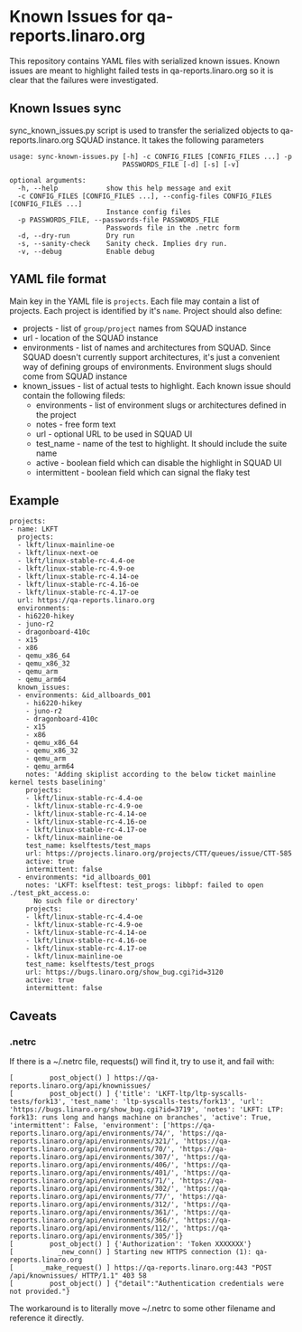 # Known Issues for qa-reports.linaro.org

This repository contains YAML files with serialized known issues. Known issues
are meant to highlight failed tests in qa-reports.linaro.org so it is clear
that the failures were investigated.

## Known Issues sync

sync_known_issues.py script is used to transfer the serialized objects to
qa-reports.linaro.org SQUAD instance. It takes the following parameters

	usage: sync-known-issues.py [-h] -c CONFIG_FILES [CONFIG_FILES ...] -p
								PASSWORDS_FILE [-d] [-s] [-v]

	optional arguments:
	  -h, --help            show this help message and exit
	  -c CONFIG_FILES [CONFIG_FILES ...], --config-files CONFIG_FILES [CONFIG_FILES ...]
							Instance config files
	  -p PASSWORDS_FILE, --passwords-file PASSWORDS_FILE
							Passwords file in the .netrc form
	  -d, --dry-run         Dry run
	  -s, --sanity-check    Sanity check. Implies dry run.
	  -v, --debug           Enable debug

## YAML file format

Main key in the YAML file is `projects`. Each file may contain a list of projects.
Each project is identified by it's `name`. Project should also define:

* projects - list of `group/project` names from SQUAD instance
* url - location of the SQUAD instance
* environments - list of names and architectures from SQUAD. Since SQUAD doesn't
currently support architectures, it's just a convenient way of defining groups
of environments. Environment slugs should come from SQUAD instance
* known_issues - list of actual tests to highlight. Each known issue should contain
the following fileds:
    * environments - list of environment slugs or architectures defined in the project
    * notes - free form text
    * url - optional URL to be used in SQUAD UI
    * test_name - name of the test to highlight. It should include the suite name
    * active - boolean field which can disable the highlight in SQUAD UI
    * intermittent - boolean field which can signal the flaky test

## Example

	projects:
	- name: LKFT
	  projects:
	  - lkft/linux-mainline-oe
	  - lkft/linux-next-oe
	  - lkft/linux-stable-rc-4.4-oe
	  - lkft/linux-stable-rc-4.9-oe
	  - lkft/linux-stable-rc-4.14-oe
	  - lkft/linux-stable-rc-4.16-oe
	  - lkft/linux-stable-rc-4.17-oe
	  url: https://qa-reports.linaro.org
	  environments:
	  - hi6220-hikey
	  - juno-r2
	  - dragonboard-410c
	  - x15
	  - x86
	  - qemu_x86_64
	  - qemu_x86_32
	  - qemu_arm
	  - qemu_arm64
	  known_issues:
	  - environments: &id_allboards_001
		- hi6220-hikey
		- juno-r2
		- dragonboard-410c
		- x15
		- x86
		- qemu_x86_64
		- qemu_x86_32
		- qemu_arm
		- qemu_arm64
		notes: 'Adding skiplist according to the below ticket mainline kernel tests baselining'
		projects:
		- lkft/linux-stable-rc-4.4-oe
		- lkft/linux-stable-rc-4.9-oe
		- lkft/linux-stable-rc-4.14-oe
		- lkft/linux-stable-rc-4.16-oe
		- lkft/linux-stable-rc-4.17-oe
		- lkft/linux-mainline-oe
		test_name: kselftests/test_maps
		url: https://projects.linaro.org/projects/CTT/queues/issue/CTT-585
		active: true
		intermittent: false
	  - environments: *id_allboards_001
		notes: 'LKFT: kselftest: test_progs: libbpf: failed to open ./test_pkt_access.o:
		  No such file or directory'
		projects:
		- lkft/linux-stable-rc-4.4-oe
		- lkft/linux-stable-rc-4.9-oe
		- lkft/linux-stable-rc-4.14-oe
		- lkft/linux-stable-rc-4.16-oe
		- lkft/linux-stable-rc-4.17-oe
		- lkft/linux-mainline-oe
		test_name: kselftests/test_progs
		url: https://bugs.linaro.org/show_bug.cgi?id=3120
		active: true
		intermittent: false

## Caveats

### .netrc

If there is a ~/.netrc file, requests() will find it, try to use it, and fail with:

```
[         post_object() ] https://qa-reports.linaro.org/api/knownissues/
[         post_object() ] {'title': 'LKFT-ltp/ltp-syscalls-tests/fork13', 'test_name': 'ltp-syscalls-tests/fork13', 'url': 'https://bugs.linaro.org/show_bug.cgi?id=3719', 'notes': 'LKFT: LTP: fork13: runs long and hangs machine on branches', 'active': True, 'intermittent': False, 'environment': ['https://qa-reports.linaro.org/api/environments/74/', 'https://qa-reports.linaro.org/api/environments/321/', 'https://qa-reports.linaro.org/api/environments/70/', 'https://qa-reports.linaro.org/api/environments/307/', 'https://qa-reports.linaro.org/api/environments/406/', 'https://qa-reports.linaro.org/api/environments/401/', 'https://qa-reports.linaro.org/api/environments/71/', 'https://qa-reports.linaro.org/api/environments/302/', 'https://qa-reports.linaro.org/api/environments/77/', 'https://qa-reports.linaro.org/api/environments/312/', 'https://qa-reports.linaro.org/api/environments/361/', 'https://qa-reports.linaro.org/api/environments/366/', 'https://qa-reports.linaro.org/api/environments/112/', 'https://qa-reports.linaro.org/api/environments/305/']}
[         post_object() ] {'Authorization': 'Token XXXXXXX'}
[           _new_conn() ] Starting new HTTPS connection (1): qa-reports.linaro.org
[       _make_request() ] https://qa-reports.linaro.org:443 "POST /api/knownissues/ HTTP/1.1" 403 58
[         post_object() ] {"detail":"Authentication credentials were not provided."}
```

The workaround is to literally move ~/.netrc to some other filename and reference it directly.
